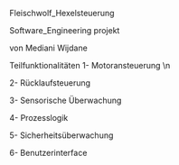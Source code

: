 Fleischwolf_Hexelsteuerung

Software_Engineering projekt 

  von Mediani Wijdane

Teilfunktionalitäten
  1- Motoransteuerung \n
  
  2- Rücklaufsteuerung
  
  3- Sensorische Überwachung
  
  4- Prozesslogik
  
  5- Sicherheitsüberwachung
  
  6- Benutzerinterface
  



